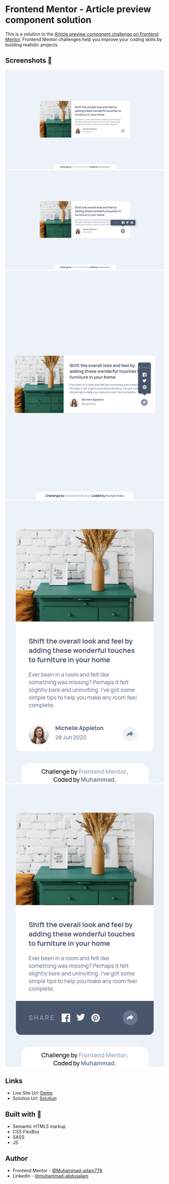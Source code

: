 # Frontend Mentor - Article preview component solution

This is a solution to the [Article preview component challenge on Frontend Mentor](https://www.frontendmentor.io/challenges/article-preview-component-dYBN_pYFT). Frontend Mentor challenges help you improve your coding skills by building realistic projects.

## Screenshots 🎉

![large](./screenshots/large.png)
![large-active](./screenshots/large-active.png)
![medium-active](./screenshots/medium-active.png)
![mobile](./screenshots/mobile.png)
![mobile-active](./screenshots/mobile-active.png)

## Links

- Live Site Url: [Demo](https://muhammad-abdusalam.github.io/Article-preview-component/)
- Solution Url: [Solution](https://www.frontendmentor.io/solutions/article-preview-component-YFd30iu68U)

## Built with 🔨️

- Semantic HTML5 markup
- CSS FlexBox
- SASS
- JS

## Author

- Frontend Mentor - [@Muhammad-adam778](https://www.frontendmentor.io/profile/Muhammad-adam778)
- Linkedin - [@muhammad-abdusalam](https://www.linkedin.com/in/muhammad-abdusalam)
